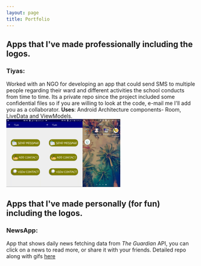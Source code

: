 ```yaml
---
layout: page
title: Portfolio
---
```


## Apps that I've made professionally including the logos.
### Tiyas: 
Worked with an NGO for developing an app that could send SMS to multiple people regarding their ward and different activities the school conducts from time to time. Its a private repo since the project included some confidential files
so if you are willing to look at the code, e-mail me I'll add you as a collaborator.
**Uses**: Android Architecture components- Room, LiveData and ViewModels.<br/>
<img src="/img/ezgif.com-video-to-gif.gif"  height="20%" width="20%"/><img src="/img/ezgif.com-video-to-gif(1).gif"  height="20%" width="20%"/><img src="/img/ezgif.com-crop(2).gif"  height="20%" width="20%"/> 


## Apps that I've made personally (for fun) including the logos.
### NewsApp:
App that shows daily news fetching data from _The Guardian_ API, you can click on a news to read more, or share it with your friends. Detailed repo along with gifs [here](https://github.com/srishti-R/NewsReportingApp) <br/>

